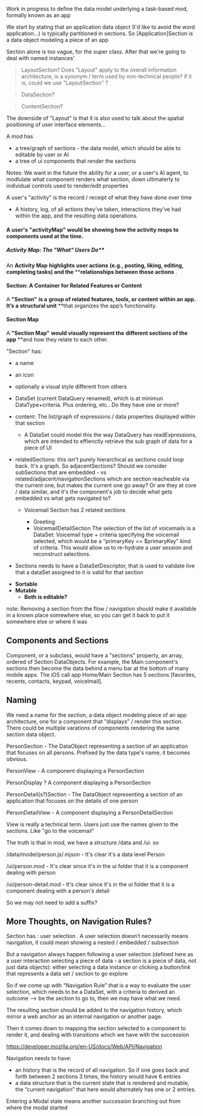 Work in progress to define the data model underlying a task-based mod, formally known as an app

We start by stating that an application data object (I'd like to avoid the word application...) is typically partitioned in sections. So [Application]Section is a data object modeling a piece of an app

Section alone is too vague, for the super class. After that we're going to deal with named instances'

> LayoutSection? Does "Layout" apply to the overall information architecture, is a synonym / term used by non-technical people? if it is, could we use "LayoutSection" ?

> DataSection?

> ContentSection?

The downside of "Layout" is that it is also used to talk about the spatial positioning of user interface elements...

A mod has

- a tree/graph of sections - the data model, which should be able to editable by user or AI
- a tree of ui components that render the sections

Notes: We want in the future the ability for a user, or a user's AI agent, to modlulate what component renders what section, down ultimaterly to individual controls used to render/edit properties

A user's "activity" is the record / receipt of what they have done over time

* A history, log, of all actions they’ve taken, interactions they’ve had within the app, and the resulting data operations.

#### A user's "activityMap" would be showing how the activity mops to components used at the time.

##### Activity Map: The "What" Users Do**

An ****Activity Map**** **highlights** ****user actions**** **(e.g., posting, liking, editing, completing tasks) and the** ****relationships between those actions** .

#### **Section: A Container for Related Features or Content**

A ****"Section"**** **is a** ****group of related features, tools, or content**** **within an app. It’s a** ****structural unit**** **that organizes the app’s functionality.

#### **Section Map**

A ****"Section Map"**** **would visually represent the** ****different sections of the app**** **and how they relate to each other.

"Section" has:

- a name
- an icon
- optionally a visual style different from others
- DataSet (current DataQuery renamed), which is at minimun DataType+criteria. Plus ordering, etc.. Do they have one or more?
- content: The list/graph of expressions / data properties displayed within that section

  - A DataSet could model this the way DataQuery has readExpressions, which are intended to effienctly retrieve the sub graph of data for a piece of UI
- relatedSections: this isn't purely hierarchical as sections could loop back. It's a graph. So adjacentSections? Should we consider subSections that are embedded - vs related/adjacent/navigationSections which are section reacheable via the current one, but makes the current one go away? Or are they at core / data similar, and it's the component's job to decide what gets embedded vs what gets navigated to?

  - Voicemail Section has 2 related sections

    - Greeting
    - VoicemailDetailSection
      The selection of the list of voicemails is a DataSet: Voicemail type + criteria specifying the voicemail selected, which would be a "primaryKey == $primaryKey" kind of criteria. This would allow us to re-hydrate a user session and reconstruct selections.
- Sections needs to have a DataSetDescriptor, that is used to validate live that a dataSet assigned to it is valid for that section

* **Sortable**
* **Mutable**
  * **Both is editable?**

note: Removing a section from the flow / navigation should make it available in a known place somewhere else, so you can get it back to put it somewhere else or where it was

## Components and Sections

Component, or a subclass, would have a "sections" property, an array, ordered of Section DataObjects. For example, the Main component's sections then become the data behind a menu bar at the bottom of many mobile apps. The iOS call app Home/Main Section has 5 sections [favorites, recents, contacts, keypad, voicelmail].

## Naming

We need a name for the section, a data object modeling piece of an app architecture, one for a component that "displays" / render this section. There could be multiple varations of components rendering the same section data object.

PersonSection - The DataObject representing a section of an application that focuses on all persons. Prefixed by the data type's name, it becomes obvious.

PersonView - A component displaying a PersonSection

PersonDisplay ? A component displaying a PersonSection

PersonDetail(s?)Section - The DataObject representing a section of an application that focuses on the details of one person

PersonDetailView - A component displaying a PersonDetailSection

View is really a technical term. Users just use the names given to the sections. Like "go to the voicemail"

The truth is that in mod, we have a structure /data and /ui. so

/data/model/person.js/.mjson - It's clear it's a data level Person

/ui/person.mod - It's clear since it's in the ui folder that it is a component dealing with person

/ui/person-detail.mod - It's clear since it's in the ui folder that it is a component dealing with a person's detail

So we may not need to add a suffix?


## More Thoughts, on Navigation Rules?
Section has : user selection . A user selection doesn’t necessarily means navigation, it could mean showing a nested / embedded / subsection

But a navigation always happen following a user selection (defined here as a user interaction selecting a piece of data - a section is a piece of data, not just data objects): either selecting a data instance or clicking a button/link that represents a data set / section to go explore

So if we come up with “Navigation Rule” that is a way to evaluate the user selection, which needs to be a DataSet, with a criteria to derived an outcome —> be the section to go to, then we may have what we need.

The resulting section should be added to the navigation history, which mirror a web anchor as an internal navigation or  another page.

Then it comes down to mapping the section selected to a component to render it, and dealing with transitions which we have with the succession

https://developer.mozilla.org/en-US/docs/Web/API/Navigation

 Navigation needs to have:
 - an history that is the record of all navigation. So if one goes back and forth between 2 sections 3 times, the history would have 6 entries
 - a data structure that is the current state that is rendered and mutable, the “current navigation” that here would alternately has one or 2 entries.

Entering a Modal state means another succession branching out from where the modal started
